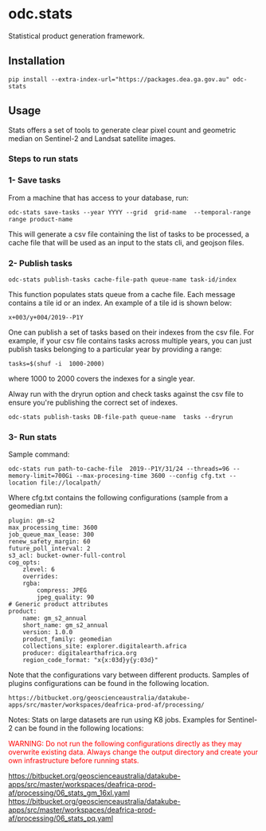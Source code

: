 odc.stats
=========

Statistical product generation framework.

Installation
------------

```
pip install --extra-index-url="https://packages.dea.ga.gov.au" odc-stats
```

Usage
-----
Stats offers a set of tools to generate clear pixel count and geometric median on Sentinel-2 and Landsat satellite images.
### Steps to run stats

### 1- Save tasks

From a machine that has access to your database, run:

```
odc-stats save-tasks --year YYYY --grid  grid-name  --temporal-range range product-name
```
This will generate a csv file containing the list of tasks to be processed, a cache file that will be used as an input to the stats cli, and geojson files.  



### 2- Publish tasks 

```
odc-stats publish-tasks cache-file-path queue-name task-id/index 
```
This function populates  stats queue from a cache file. Each message contains a tile id or an index. An example of a tile id is shown below:

```x+003/y+004/2019--P1Y```  

One can publish a set of tasks based on their indexes from the csv file.  For example, if your csv file contains tasks across multiple years, you can just publish tasks belonging to a particular year by providing a range:

```
tasks=$(shuf -i  1000-2000)
```

where 1000 to 2000 covers the indexes for a single year.

Alway run with the dryrun option and check tasks against the csv file to ensure you're publishing the correct set of indexes.
```
odc-stats publish-tasks DB-file-path queue-name  tasks --dryrun
```


### 3- Run stats
Sample command:
```
odc-stats run path-to-cache-file  2019--P1Y/31/24 --threads=96 --memory-limit=700Gi --max-procesing-time 3600 --config cfg.txt --location file://localpath/
```  

Where cfg.txt contains the following configurations (sample from a geomedian run):
```
plugin: gm-s2
max_processing_time: 3600
job_queue_max_lease: 300
renew_safety_margin: 60
future_poll_interval: 2
s3_acl: bucket-owner-full-control
cog_opts:
    zlevel: 6
    overrides:
    rgba:
        compress: JPEG             
        jpeg_quality: 90                     
# Generic product attributes
product:
    name: gm_s2_annual
    short_name: gm_s2_annual
    version: 1.0.0
    product_family: geomedian
    collections_site: explorer.digitalearth.africa
    producer: digitalearthafrica.org
    region_code_format: "x{x:03d}y{y:03d}"
```

Note that the configurations vary between different products.  Samples of plugins configurations can be found in the following location. 
```
https://bitbucket.org/geoscienceaustralia/datakube-apps/src/master/workspaces/deafrica-prod-af/processing/
```

Notes:  Stats on large datasets are run using K8 jobs.  Examples for Sentinel-2 can be found in the following locations:

<span style="color:red">WARNING:  Do not run the following configurations directly as they may overwrite existing data.  Always change the output directory and create your own infrastructure before running stats.</span>


https://bitbucket.org/geoscienceaustralia/datakube-apps/src/master/workspaces/deafrica-prod-af/processing/06_stats_gm_16xl.yaml
https://bitbucket.org/geoscienceaustralia/datakube-apps/src/master/workspaces/deafrica-prod-af/processing/06_stats_pq.yaml

